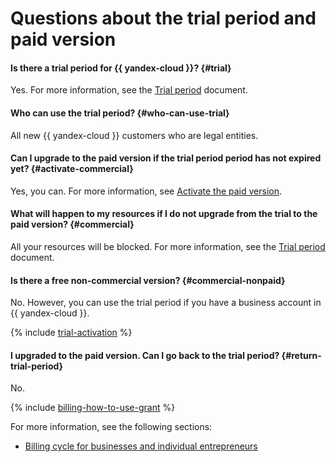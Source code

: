 # Questions about the trial period and paid version

#### Is there a trial period for {{ yandex-cloud }}? {#trial}

Yes. For more information, see the [Trial period](../../getting-started/free-trial/concepts/quickstart.md) document.

#### Who can use the trial period? {#who-can-use-trial}

All new {{ yandex-cloud }} customers who are legal entities.

#### Can I upgrade to the paid version if the trial period period has not expired yet? {#activate-commercial}

Yes, you can. For more information, see [Activate the paid version](../../billing/operations/activate-commercial.md).

#### What will happen to my resources if I do not upgrade from the trial to the paid version? {#commercial}

All your resources will be blocked. For more information, see the [Trial period](../../getting-started/free-trial/concepts/quickstart.md) document.

#### Is there a free non-commercial version? {#commercial-nonpaid}

No. However, you can use the trial period if you have a business account in {{ yandex-cloud }}.

{% include [trial-activation](../../billing/_includes/trial-activation.md) %}

#### I upgraded to the paid version. Can I go back to the trial period? {#return-trial-period}

No.

{% include [billing-how-to-use-grant](../../_includes/billing-how-to-use-grant.md) %}

For more information, see the following sections:
- [Billing cycle for businesses and individual entrepreneurs](../../billing/payment/billing-cycle-business.md)
